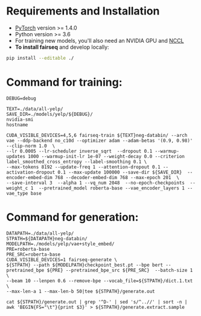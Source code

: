 # Requirements and Installation

* [PyTorch](http://pytorch.org/) version >= 1.4.0
* Python version >= 3.6
* For training new models, you'll also need an NVIDIA GPU and [NCCL](https://github.com/NVIDIA/nccl)
* **To install fairseq** and develop locally:
```bash
pip install --editable ./
```


# Command for training:
```
DEBUG=debug

TEXT=./data/all-yelp/
SAVE_DIR=./models/yelp/${DEBUG}/
nvidia-smi
hostname

CUDA_VISIBLE_DEVICES=4,5,6 fairseq-train ${TEXT}neg-databin/ --arch vae --ddp-backend no_c10d --optimizer adam --adam-betas '(0.9, 0.98)' --clip-norm 1.0  \
--lr 0.0005 --lr-scheduler inverse_sqrt  --dropout 0.1 --warmup-updates 1000 --warmup-init-lr 1e-07 --weight-decay 0.0 --criterion label_smoothed_cross_entropy --label-smoothing 0.1 \
--max-tokens 8192 --update-freq 1 --attention-dropout 0.1 --activation-dropout 0.1 --max-update 100000 --save-dir ${SAVE_DIR}  --encoder-embed-dim 768 --decoder-embed-dim 768 --max-epoch 201  \
--save-interval 3  --alpha 1 --vq_num 2048  --no-epoch-checkpoints  --weight_c 1  --pretrained_model roberta-base --vae_encoder_layers 1 --vae_type base
```

# Command for generation:
```
DATAPATH=./data/all-yelp/
STPATH=${DATAPATH}neg-databin/
MODELPATH=./models/yelp/vae+style_embed/
PRE=roberta-base
PRE_SRC=roberta-base
CUDA_VISIBLE_DEVICES=1 fairseq-generate \
${STPATH} --path ${MODELPATH}checkpoint_best.pt --bpe bert --pretrained_bpe ${PRE} --pretrained_bpe_src ${PRE_SRC}  --batch-size 1 \
--beam 10 --lenpen 0.6 --remove-bpe --vocab_file=${STPATH}/dict.1.txt \
--max-len-a 1 --max-len-b 50|tee ${STPATH}/generate.out

cat ${STPATH}/generate.out | grep '^D-' | sed 's/^..//' | sort -n | awk 'BEGIN{FS="\t"}{print $3}' > ${STPATH}/generate.extract.sample
```
